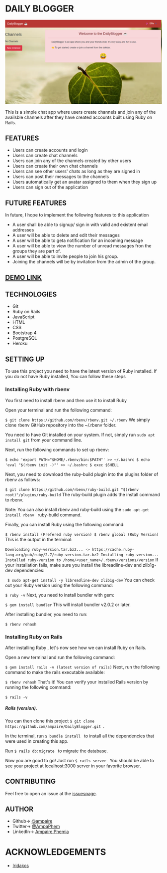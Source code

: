 
# DAILY BLOGGER

![screenshot](Shot1.png)


This is a simple chat app where users create channels and join any of the availsble channels after they have created accounts built using Ruby on Rails.


## FEATURES
- Users can create accounts and login
- Users can create chat channels
- Users can join any of the channels created by other users
- Users can create their own chat channels
- Users can see other users' chats as long as they are  signed in
- Users can post their messages to the channels
- Users automatically get an avatar assigned to them when they sign up
- Users can sign out of the application

## FUTURE FEATURES
In future, I hope to implement the following features to this application
- A user shall be able to signup/ sign in with valid and existent email addresses
- A user will be able to delete and edit their messages
- A user will be able to geta notification for an incoming message
- A user will be able to view the number of unread messages fron the groups they are part of.
- A user will be able to invite people to join his group.
- Joining the channels will be by invitation from the admin of the group.

## [DEMO LINK](https://dailyblogger.herokuapp.com/users/sign_in)

## TECHNOLOGIES
- Git
- Ruby on Rails
- JavaScript
- HTML
- CSS
- Bootstrap 4
- PostgreSQL
- Heroku

## SETTING UP
To use this project you need to have the latest version of Ruby installed. If you do not have Ruby installed, You can follow these steps
### Installing Ruby with rbenv
You first need to install rbenv and then use it to install Ruby

Open your terminal and run the following command:

```$ git clone https://github.com/rbenv/rbenv.git ~/.rbenv```
We simply clone rbenv GitHub repository into the ~/.rbenv folder.

You need to have Git installed on your system. If not, simply run ``sudo apt install git`` from your command line.

Next, run the following commands to set up rbenv:

``$ echo 'export PATH="$HOME/.rbenv/bin:$PATH"' >> ~/.bashrc
$ echo 'eval "$(rbenv init -)"' >> ~/.bashrc
$ exec $SHELL``

Next, you need to download the ruby-build plugin into the plugins folder of rbenv as follows:

``$ git clone https://github.com/rbenv/ruby-build.git "$(rbenv root)"/plugins/ruby-build``
The ruby-build plugin adds the install command to rbenv.

Note: You can also install rbenv and ruby-build using the ``sudo apt-get install rbenv `` ruby-build command.

Finally, you can install Ruby using the following command:

``$ rbenv install (Prefered ruby version)
$ rbenv global (Ruby Version)``
This is the output in the terminal:

``Downloading ruby-version.tar.bz2...
-> https://cache.ruby-lang.org/pub/ruby/2.7/ruby-version.tar.bz2
Installing ruby-version...
Installed ruby-version to /home/<user_name>/.rbenv/versions/version``
If your installation fails, make sure you install the libreadline-dev and zlib1g-dev dependencies:

`` $ sudo apt-get install -y libreadline-dev zlib1g-dev``
You can check out your Ruby version using the following command:

``$ ruby -v``
Next, you need to install bundler with gem:

``$ gem install bundler``
This will install bundler v2.0.2 or later.

After installing bundler, you need to run:

``$ rbenv rehash``
### Installing Ruby on Rails
After installing Ruby , let's now see how we can install Ruby on Rails.

Open a new terminal and run the following command:

``$ gem install rails -v (latest version of rails)``
Next, run the following command to make the rails executable available:

``$ rbenv rehash``
That's it! You can verify your installed Rails version by running the following command:

``$ rails -v``
##### Rails (version).

You can then clone this project 
``$ git clone https://github.com/ampaire/DailyBlogger.git ``.

In the terminal, run 
``$ bundle install `` to install all the dependencies that were used in creating this app.

Run ``$ rails db:migrate `` to migrate the database.

Now you are good to go! Just run ``$ rails server `` You should be able to see your project at localhost:3000 server in your favorite browser.

## CONTRIBUTING
Feel free to open an issue at the [issuespage](https://github.com/ampaire/DailyBlogger/issues).


## AUTHOR
- Github-> [@ampaire](https://github.com/ampaire)
- Twitter-> [@AmpaPhem](https://twitter.com/AmpaPhem)
- LinkedIn-> [Ampaire Phemia](https://www.linkedin.com/in/phemia)

# ACKNOWLEDGEMENTS
- [Iridakos](https://iridakos.com/programming/2019/04/04/creating-chat-application-rails-websockets)
